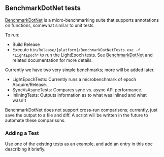 ## BenchmarkDotNet tests

[BenchmarkDotNet](https://benchmarkdotnet.org) is a micro-benchmarking suite that supports annotations on functions, somewhat similar to unit tests.

To run:
- Build Release
- Execute `bin/Release/[platform]/BenchmarkDotNetTests.exe -f *LightEpoch*` to run the LightEpoch tests. See [BenchmarkDotNet](https://benchmarkdotnet.org) and related documentation for more details.

Currently we have two very simple benchmarks; more will be added later.
- LightEpochTests: Currently runs a microbenchmark of epoch Acquire/Release.
- SyncVsAsyncTests: Compares sync vs. async API performance.
- InliningTests: Outputs information as to what was inlined and what wasn't

BenchmarkDotNet does not support cross-run comparisons; currently, just save the output to a file and diff. A script will be written in the future to automate these comparisons.

### Adding a Test
Use one of the existing tests as an example, and add an entry in this doc describing it briefly.
